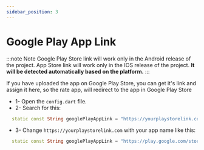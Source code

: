 ```yaml
---
sidebar_position: 3
---
```


# Google Play App Link

:::note Note
Google Play Store link will work only in the Android release of the project.
App Store link will work only in the IOS release of the project.
**It will be detected automatically based on the platform.**
:::

If you have uploaded the app on Google Play Store, you can get it's link and assign it here, so the rate app, will redirect to the app in Google Play Store

- 1- Open the `config.dart` file.
- 2- Search for this:

```dart {1} title="/config/config.dart"
  static const String googlePlayAppLink = "https://yourplaystorelink.com";
```

- 3- Change `https://yourplaystorelink.com` with your app name like this:

```dart title="/config/config.dart"
  static const String googlePlayAppLink = "https://play.google.com/store/apps/details?id=com.gwhyyy.publicApis";

```
